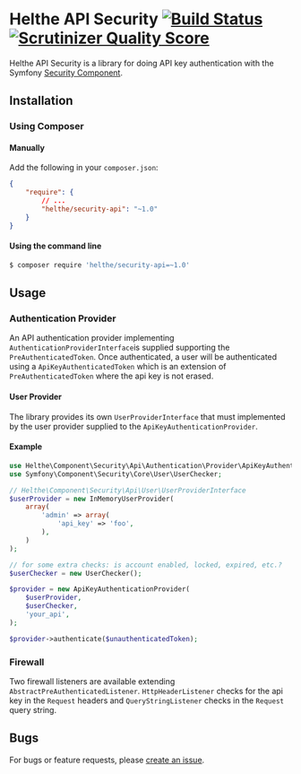 # Helthe API Security [![Build Status](https://travis-ci.org/helthe/ApiSecurity.png?branch=master)](https://travis-ci.org/helthe/ApiSecurity) [![Scrutinizer Quality Score](https://scrutinizer-ci.com/g/helthe/ApiSecurity/badges/quality-score.png?s=aebda5f26e67d84fa00a4707b635a69e3e408ac5)](https://scrutinizer-ci.com/g/helthe/ApiSecurity/)

Helthe API Security is a library for doing API key authentication with the
Symfony [Security Component](http://symfony.com/doc/current/components/security/introduction.html).

## Installation

### Using Composer

#### Manually

Add the following in your `composer.json`:

```json
{
    "require": {
        // ...
        "helthe/security-api": "~1.0"
    }
}
```

#### Using the command line

```bash
$ composer require 'helthe/security-api=~1.0'
```

## Usage

### Authentication Provider

An API authentication provider implementing `AuthenticationProviderInterface`is
supplied supporting the `PreAuthenticatedToken`. Once authenticated, a user will be
authenticated using a `ApiKeyAuthenticatedToken` which is an extension of `PreAuthenticatedToken`
where the api key is not erased.

#### User Provider

The library provides its own `UserProviderInterface` that must implemented by the
user provider supplied to the `ApiKeyAuthenticationProvider`.

#### Example

```php
use Helthe\Component\Security\Api\Authentication\Provider\ApiKeyAuthenticationProvider;
use Symfony\Component\Security\Core\User\UserChecker;

// Helthe\Component\Security\Api\User\UserProviderInterface
$userProvider = new InMemoryUserProvider(
    array(
        'admin' => array(
            'api_key' => 'foo',
        ),
    )
);

// for some extra checks: is account enabled, locked, expired, etc.?
$userChecker = new UserChecker();

$provider = new ApiKeyAuthenticationProvider(
    $userProvider,
    $userChecker,
    'your_api',
);

$provider->authenticate($unauthenticatedToken);
```

### Firewall

Two firewall listeners are available extending `AbstractPreAuthenticatedListener`.
`HttpHeaderListener` checks for the api key in the `Request` headers and `QueryStringListener`
checks in the `Request` query string.

## Bugs

For bugs or feature requests, please [create an issue](https://github.com/helthe/ApiSecurity/issues/new).
